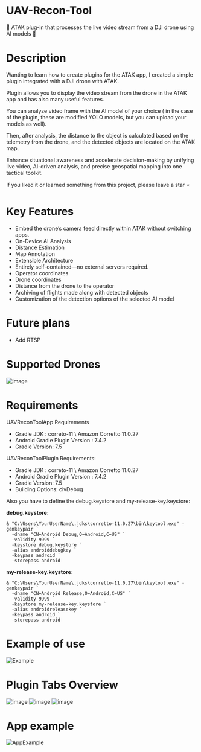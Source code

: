 # UAV-Recon-Tool
:milky_way: ATAK plug-in that processes the live video stream from a DJI drone using AI models :milky_way:

# Description
Wanting to learn how to create plugins for the ATAK app, I created a simple plugin integrated with a DJI drone with ATAK.


Plugin allows you to display the video stream from the drone in the ATAK app and has also many useful features.


You can analyze video frame with the AI model of your choice ( in the case of the plugin, these are modified YOLO models, but you can upload your models as well).


Then, after analysis, the distance to the object is calculated based on the telemetry from the drone, and the detected objects are located on the ATAK map. 

Enhance situational awareness and accelerate decision-making by unifying live video, AI-driven analysis, and precise geospatial mapping into one tactical toolkit.

If you liked it or learned something from this project, please leave a star ⭐


# Key Features
- Embed the drone’s camera feed directly within ATAK without switching apps.
- On-Device AI Analysis
- Distance Estimation
- Map Annotation
- Extensible Architecture
- Entirely self-contained—no external servers required.
- Operator coordinates
- Drone coordinates
- Distance from the drone to the operator
- Archiving of flights made along with detected objects
- Customization of the detection options of the selected AI model

# Future plans
- Add RTSP

# Supported Drones
![image](https://github.com/user-attachments/assets/a3145583-e01d-4f9f-9a52-827c33d0abe9)


# Requirements

  UAVReconToolApp Requirements
  -	Gradle JDK : correto-11 \ Amazon Corretto 11.0.27
  -	Android Gradle Plugin Version : 7.4.2
  -	Gradle Version: 7.5
    
  UAVReconToolPlugin Requirements:
  - Gradle JDK : correto-11 \ Amazon Corretto 11.0.27
  - Android Gradle Plugin Version : 7.4.2
  - Gradle Version: 7.5
  - Building Options: civDebug

Also you have to define the debug.keystore and my-release-key.keystore:

**debug.keystore:**
```
& "C:\Users\YourUserName\.jdks\corretto-11.0.27\bin\keytool.exe" -genkeypair `
  -dname "CN=Android Debug,O=Android,C=US" `
  -validity 9999 `
  -keystore debug.keystore `
  -alias androiddebugkey `
  -keypass android `
  -storepass android
```
**my-release-key.keystore:**
```
& "C:\Users\YourUserName\.jdks\corretto-11.0.27\bin\keytool.exe" -genkeypair `
  -dname "CN=Android Release,O=Android,C=US" `
  -validity 9999 `
  -keystore my-release-key.keystore `
  -alias androidreleasekey `
  -keypass android `
  -storepass android
```

    
# Example of use
![Example](https://github.com/user-attachments/assets/1a476412-a710-49bf-afcd-595862f3cfcb)


# Plugin Tabs Overview
![image](https://github.com/user-attachments/assets/68e8cf2b-8cc0-49d5-a395-ea00de2d2497)
![image](https://github.com/user-attachments/assets/b69b4b44-c8f5-4321-b451-57b798d3197c)
![image](https://github.com/user-attachments/assets/46af7cec-1e50-4be1-9bc2-f35ae3430a99)

# App example
![AppExample](https://github.com/user-attachments/assets/b6e95847-379f-4c53-a4e1-fa731f7365b2)





